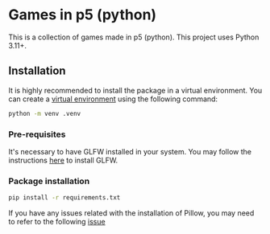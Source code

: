 # Games in p5 (python)

This is a collection of games made in p5 (python). This project uses Python 3.11+.

## Installation

It is highly recommended to install the package in a virtual environment. You can
create a [virtual environment](https://docs.python.org/3.11/tutorial/venv.html)
using the following command:

```bash
python -m venv .venv
```

### Pre-requisites

It's necessary to have GLFW installed in your system.
You may follow the instructions
[here](https://p5.readthedocs.io/en/latest/install.html#prerequisites-glfw) to
install GLFW.

### Package installation

```bash
pip install -r requirements.txt
```

If you have any issues related with the installation of Pillow, you may need to
refer to the following
[issue](https://github.com/python-pillow/Pillow/issues/7454#issuecomment-2043425484)
